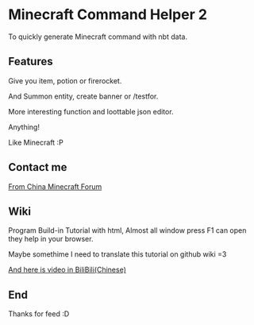 # Minecraft Command Helper 2
To quickly generate Minecraft command with nbt data.

## Features
Give you item, potion or firerocket.

And Summon entity, create banner or /testfor.

More interesting function and loottable json editor.

Anything!

Like Minecraft :P

## Contact me
[From China Minecraft Forum](http://www.mcbbs.net/thread-381131-1-1.html)

## Wiki
Program Build-in Tutorial with html, Almost all window press F1 can open they help in your browser.

Maybe somethime I need to translate this tutorial on github wiki =3

[And here is video in BiliBili(Chinese)](http://www.bilibili.com/video/av2931204/)

## End
Thanks for feed :D
